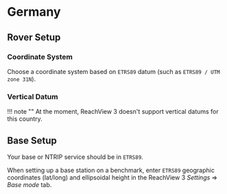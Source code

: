 # Germany

## Rover Setup

### Coordinate System

Choose a coordinate system based on `ETRS89` datum (such as `ETRS89 / UTM zone 31N`).

### Vertical Datum

!!! note ""
	At the moment, ReachView 3 doesn't support vertical datums for this country.

## Base Setup

Your base or NTRIP service should be in `ETRS89`.

When setting up a base station on a benchmark, enter `ETRS89` geographic coordinates (lat/long) and ellipsoidal height in the ReachView 3 *Settings* ⇒ *Base mode* tab.
